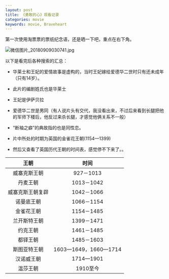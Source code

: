 ```yaml
---
layout: post
title: 《勇敢的心》观看记录
categories: movie
keywords: movie, Braveheart
---
```


第一次使用淘票票的票纸纪念语，还是晒一下吧，重点在右下角。

![微信图片_20180909030741.jpg](https://i.loli.net/2018/09/09/5b941e474094c.jpg)

以下是看完后各种搜索的汇总：

 - 华莱士和王妃的爱情故事是虚构的，当时王妃嫁给爱德华二世时只有还未成年（只有14岁）。
 
 - 此片的编剧姓氏也是华莱士
 
 - 王妃是伊萨贝拉
 
 - 爱德华二世是男同（有人说片头有交代，我没看出来，不过后来看到长腿把他的军师下楼后，他反过来杀长腿，才感觉他俩关系不一般）
 
 - “断袖之癖”的典故指的也是同性恋。
 
 - 片中所处的时期为英国的金雀花王朝(1154—1399)
 
 - 然后又查看了英国历代王朝的时间表，感觉停不下来了。。
 
| 王朝          |    时间 | 
| :-----------: | :-----------: |
| 威塞克斯王朝  | 927－1013 |
| 丹麦王朝      | 1013－1042 |
| 威塞克斯王朝复辟 | 1042－1066 |
| 诺曼底王朝    | 1066－1154 |
| 金雀花王朝    | 1154－1485 |
| 兰开斯特王朝  | 1399－1471 |
| 约克王朝      | 1461－1485 |
| 都铎王朝      | 1485－1603 |
| 斯图亚特王朝  | 1603—1649，1660—1714 |
| 汉诺威王朝    | 1714—1901 |
| 温莎王朝      | 1910至今 |
